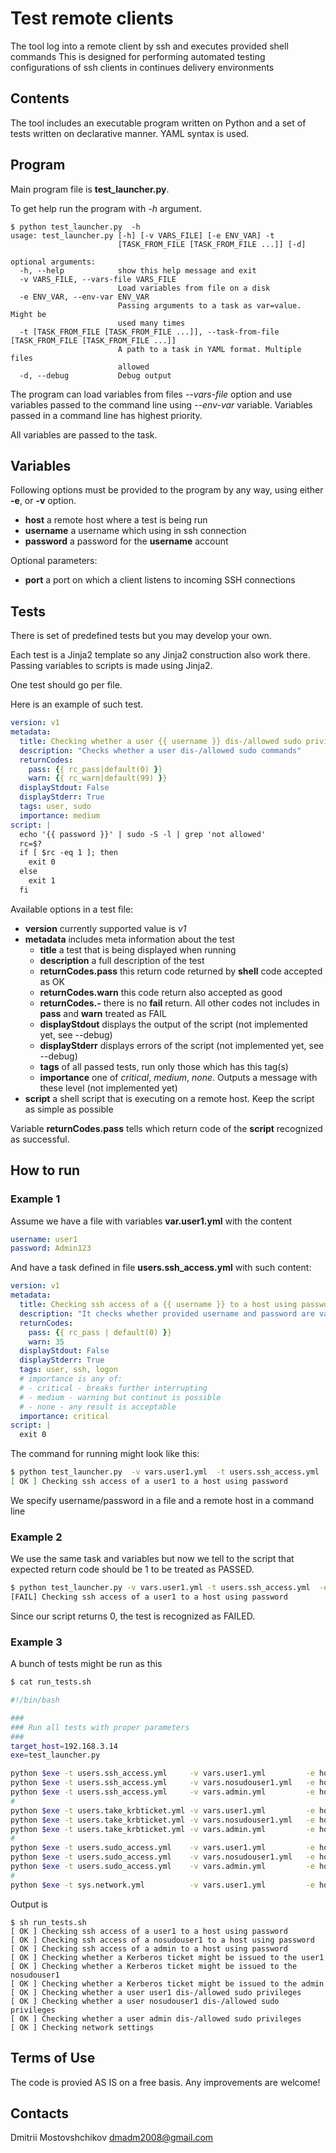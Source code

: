 # Test remote clients
The tool log into a remote client by ssh and executes provided shell commands
This is designed for performing automated testing configurations of ssh clients in continues delivery environments

## Contents
The tool includes an executable program written on Python and a set of tests written on declarative manner. YAML syntax is used.

## Program

Main program file is **test_launcher.py**.

To get help run the program with *-h* argument.

```shell
$ python test_launcher.py  -h
usage: test_launcher.py [-h] [-v VARS_FILE] [-e ENV_VAR] -t
                        [TASK_FROM_FILE [TASK_FROM_FILE ...]] [-d]

optional arguments:
  -h, --help            show this help message and exit
  -v VARS_FILE, --vars-file VARS_FILE
                        Load variables from file on a disk
  -e ENV_VAR, --env-var ENV_VAR
                        Passing arguments to a task as var=value. Might be
                        used many times
  -t [TASK_FROM_FILE [TASK_FROM_FILE ...]], --task-from-file [TASK_FROM_FILE [TASK_FROM_FILE ...]]
                        A path to a task in YAML format. Multiple files
                        allowed
  -d, --debug           Debug output
```

The program can load variables from files *--vars-file* option and use variables passed to the command line using *--env-var* variable. Variables passed in a command line has highest priority.

All variables are passed to the task.

## Variables
Following options must be provided to the program by any way, using either **-e**, or **-v** option.
- **host** a remote host where a test is being run
- **username** a username which using in ssh connection
- **password** a password for the **username** account

Optional parameters:
- **port** a port on which a client listens to incoming SSH connections


## Tests
There is set of predefined tests but you may develop your own.

Each test is a Jinja2 template so any Jinja2 construction also work there. Passing variables to scripts is made using Jinja2.

One test should go per file.

Here is an example of such test.
```yaml
version: v1
metadata:
  title: Checking whether a user {{ username }} dis-/allowed sudo privileges
  description: "Checks whether a user dis-/allowed sudo commands"
  returnCodes:
    pass: {{ rc_pass|default(0) }}
    warn: {{ rc_warn|default(99) }}
  displayStdout: False
  displayStderr: True
  tags: user, sudo
  importance: medium
script: |
  echo '{{ password }}' | sudo -S -l | grep 'not allowed'
  rc=$?
  if [ $rc -eq 1 ]; then
    exit 0
  else
    exit 1
  fi
```
Available options in a test file:
- **version** currently supported value is *v1*
- **metadata** includes meta information about the test
  * **title** a test that is being displayed when running
  * **description** a full description of the test
  * **returnCodes.pass** this return code returned by **shell** code accepted as OK 
  * **returnCodes.warn** this code return also accepted as good
  * **returnCodes.-** there is no **fail** return. All other codes not includes in **pass** and **warn** treated as FAIL
  * **displayStdout** displays the output of the script (not implemented yet, see --debug)
  * **displayStderr** displays errors of the script (not implemented yet, see --debug)
  * **tags** of all passed tests, run only those which has this tag(s)
  * **importance** one of *critical*, *medium*, *none*. Outputs a message with these level (not implemented yet)
- **script** a shell script that is executing on a remote host. Keep the script as simple as possible

Variable **returnCodes.pass** tells which return code of the **script** recognized as successful.


## How to run

### Example 1

Assume we have a file with variables **var.user1.yml** with the content 
```yaml
username: user1
password: Admin123
```
And have a task defined in file **users.ssh_access.yml** with such content:
```yaml
version: v1
metadata:
  title: Checking ssh access of a {{ username }} to a host using password
  description: "It checks whether provided username and password are valid for logging in"
  returnCodes:
    pass: {{ rc_pass | default(0) }}
    warn: 35
  displayStdout: False
  displayStderr: True
  tags: user, ssh, logon
  # importance is any of:
  # - critical - breaks further interrupting
  # - medium - warning but continut is possible
  # - none - any result is acceptable
  importance: critical
script: |
  exit 0
```

The command for running might look like this:
```bash
$ python test_launcher.py  -v vars.user1.yml  -t users.ssh_access.yml  -e host=192.168.3.12
[ OK ] Checking ssh access of a user1 to a host using password
```
We specify username/password in a file and a remote host in a command line


### Example 2
We use the same task and variables but now we tell to the script that expected return code should be 1 to be treated as PASSED.
```bash
$ python test_launcher.py -v vars.user1.yml -t users.ssh_access.yml  -e host=192.168.3.12 -e rc_pass=1
[FAIL] Checking ssh access of a user1 to a host using password
```
Since our script returns 0, the test is recognized as FAILED.

### Example 3
A bunch of tests might be run as this

```bash
$ cat run_tests.sh

#!/bin/bash

###
### Run all tests with proper parameters
###
target_host=192.168.3.14
exe=test_launcher.py

python $exe -t users.ssh_access.yml     -v vars.user1.yml         -e host=$target_host
python $exe -t users.ssh_access.yml     -v vars.nosudouser1.yml   -e host=$target_host
python $exe -t users.ssh_access.yml     -v vars.admin.yml         -e host=$target_host
#
python $exe -t users.take_krbticket.yml -v vars.user1.yml         -e host=$target_host
python $exe -t users.take_krbticket.yml -v vars.nosudouser1.yml   -e host=$target_host
python $exe -t users.take_krbticket.yml -v vars.admin.yml         -e host=$target_host
#
python $exe -t users.sudo_access.yml    -v vars.user1.yml         -e host=$target_host
python $exe -t users.sudo_access.yml    -v vars.nosudouser1.yml   -e host=$target_host
python $exe -t users.sudo_access.yml    -v vars.admin.yml         -e host=$target_host
#
python $exe -t sys.network.yml          -v vars.user1.yml         -e host=$target_host
```
Output is 
```shell
$ sh run_tests.sh
[ OK ] Checking ssh access of a user1 to a host using password
[ OK ] Checking ssh access of a nosudouser1 to a host using password
[ OK ] Checking ssh access of a admin to a host using password
[ OK ] Checking whether a Kerberos ticket might be issued to the user1
[ OK ] Checking whether a Kerberos ticket might be issued to the nosudouser1
[ OK ] Checking whether a Kerberos ticket might be issued to the admin
[ OK ] Checking whether a user user1 dis-/allowed sudo privileges
[ OK ] Checking whether a user nosudouser1 dis-/allowed sudo privileges
[ OK ] Checking whether a user admin dis-/allowed sudo privileges
[ OK ] Checking network settings
```

## Terms of Use
The code is provied AS IS on a free basis. Any improvements are welcome!

## Contacts
Dmitrii Mostovshchikov <dmadm2008@gmail.com>


